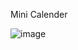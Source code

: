 Mini Calender

![image](https://github.com/git-rishabhjain12/Mini-Calender/assets/112853279/df55d1f6-104b-4810-8368-e6206aeeb8e0)
